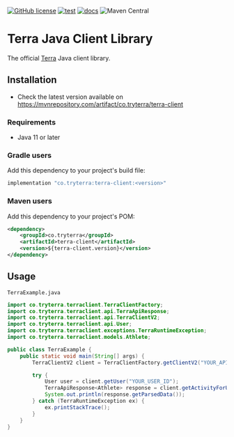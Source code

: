 [![GitHub license](https://img.shields.io/github/license/tryterra/terra-client-java)](https://github.com/tryterra/terra-client-java/blob/master/LICENSE)
[![test](https://github.com/tryterra/terra-client-java/actions/workflows/test.yml/badge.svg)](https://github.com/tryterra/terra-client-java/actions/workflows/test.yml)
[![docs](https://github.com/tryterra/terra-client-java/actions/workflows/docs.yml/badge.svg)](https://github.com/tryterra/terra-client-java/actions/workflows/docs.yml)
![Maven Central](https://img.shields.io/maven-central/v/co.tryterra/terra-client)

# Terra Java Client Library

The official [Terra](https://tryterra.co) Java client library.

## Installation

- Check the latest version available on https://mvnrepository.com/artifact/co.tryterra/terra-client

### Requirements

- Java 11 or later

### Gradle users

Add this dependency to your project's build file:

```groovy
implementation "co.tryterra:terra-client:<version>"
```

### Maven users

Add this dependency to your project's POM:

```xml
<dependency>
    <groupId>co.tryterra</groupId>
    <artifactId>terra-client</artifactId>
    <version>${terra-client.version}</version>
</dependency>
```

## Usage

`TerraExample.java`

```java
import co.tryterra.terraclient.TerraClientFactory;
import co.tryterra.terraclient.api.TerraApiResponse;
import co.tryterra.terraclient.api.TerraClientV2;
import co.tryterra.terraclient.api.User;
import co.tryterra.terraclient.exceptions.TerraRuntimeException;
import co.tryterra.terraclient.models.Athlete;

public class TerraExample {
    public static void main(String[] args) {
        TerraClientV2 client = TerraClientFactory.getClientV2("YOUR_API_KEY", "YOUR_DEV_ID");

        try {
            User user = client.getUser("YOUR_USER_ID");
            TerraApiResponse<Athlete> response = client.getActivityForUser(user);
            System.out.println(response.getParsedData());
        } catch (TerraRuntimeException ex) {
            ex.printStackTrace();
        }
    }
}
```
